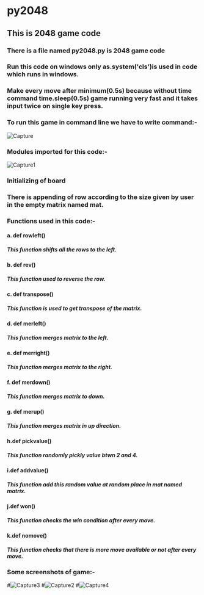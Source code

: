 # py2048
## This is 2048 game code
### There is a file named py2048.py is 2048 game code 
### Run this code on windows only as.system('cls')is used in code which runs in windows.
### Make every move after minimum(0.5s) because without time command time.sleep(0.5s) game running very fast and it takes input twice on    single key press.
### To run this game in command line we have to write command:-
![Capture](https://user-images.githubusercontent.com/64793363/82179818-d9b63900-98fc-11ea-8c1e-a898b69cdd0a.PNG)
### Modules imported for this code:-
![Capture1](https://user-images.githubusercontent.com/64793363/82179984-2ef24a80-98fd-11ea-8a20-84e09f98fbb7.PNG)
### Initializing of board
### There is appending of row according to the size given by user in the empty matrix named mat.
### Functions used in this code:-
#### a.  def rowleft()
##### This function shifts all the rows to the left.
#### b.  def rev()
##### This function used to reverse the row.
#### c.  def transpose()
##### This function is used to get transpose of the matrix.
#### d. def merleft()
##### This function merges matrix to the left.
#### e. def merright()
##### This function merges matrix to the right.
#### f. def merdown()
##### This function merges matrix to down.
#### g. def merup()
##### This function merges matrix in up direction.
#### h.def pickvalue()
##### This function randomly pickly value btwn 2 and 4.
#### i.def addvalue()
##### This function add this random value at random place in mat named matrix.
#### j.def won()
##### This function checks the win condition after every move.
#### k.def nomove()
##### This function checks that there is more move available or not after every move.
### Some screenshots of game:-
#![Capture3](https://user-images.githubusercontent.com/64793363/82181389-0ddf2900-9900-11ea-8c69-5e0888d674a9.PNG)
#![Capture2](https://user-images.githubusercontent.com/64793363/82181395-10418300-9900-11ea-8c23-c2f137ee9e56.PNG)
#![Capture4](https://user-images.githubusercontent.com/64793363/82181393-0fa8ec80-9900-11ea-89e9-2f5e62437047.PNG)
